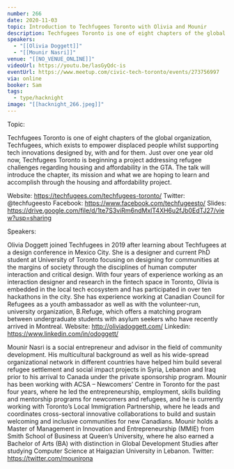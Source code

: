 ```yaml
---
number: 266
date: 2020-11-03
topic: Introduction to Techfugees Toronto with Olivia and Mounir
description: Techfugees Toronto is one of eight chapters of the global organization, Techfugees, which exists to empower displaced people whilst supporting tech innovations designed by, with and for them. Just over one year old now, Techfugees Toronto is beginning a project addressing refugee challenges regarding housing and affordability in the GTA. The talk will introduce the chapter, its mission and what we are hoping to learn and accomplish through the housing and affordability project.
speakers:
  - "[[Olivia Doggett]]"
  - "[[Mounir Nasri]]"
venue: "[[NO_VENUE_ONLINE]]"
videoUrl: https://youtu.be/lasGyQdc-is
eventUrl: https://www.meetup.com/civic-tech-toronto/events/273756997
via: online
booker: Sam
tags:
  - type/hacknight
image: "[[hacknight_266.jpeg]]"
---
```


Topic:

Techfugees Toronto is one of eight chapters of the global organization, Techfugees, which exists to empower displaced people whilst supporting tech innovations designed by, with and for them. Just over one year old now, Techfugees Toronto is beginning a project addressing refugee challenges regarding housing and affordability in the GTA. The talk will introduce the chapter, its mission and what we are hoping to learn and accomplish through the housing and affordability project.

Website: https://techfugees.com/techfugees-toronto/
Twitter: @techfugeesto
Facebook: https://www.facebook.com/techfugeesto/
Slides: https://drive.google.com/file/d/1te7S3viRm6ndMxlT4XH6u2fJb0EdTJ27/view?usp=sharing

Speakers:

Olivia Doggett joined Techfugees in 2019 after learning about Techfugees at a design conference in Mexico City. She is a designer and current PhD student at University of Toronto focusing on designing for communities at the margins of society through the disciplines of human computer interaction and critical design. With four years of experience working as an interaction designer and research in the fintech space in Toronto, Olivia is embedded in the local tech ecosystem and has participated in over ten hackathons in the city. She has experience working at Canadian Council for Refugees as a youth ambassador as well as with the volunteer-run, university organization, B.Refuge, which offers a matching program between undergraduate students with asylum seekers who have recently arrived in Montreal.
Website: http://oliviadoggett.com/
Linkedin: https://www.linkedin.com/in/odoggett/

Mounir Nasri is a social entrepreneur and advisor in the field of community development. His multicultural background as well as his wide-spread organizational network in different countries have helped him build several refugee settlement and social impact projects in Syria, Lebanon and Iraq prior to his arrival to Canada under the private sponsorship program. Mounir has been working with ACSA – Newcomers’ Centre in Toronto for the past four years, where he led the entrepreneurship, employment, skills building and mentorship programs for newcomers and refugees, and he is currently working with Toronto’s Local Immigration Partnership, where he leads and coordinates cross-sectoral innovative collaborations to build and sustain welcoming and inclusive communities for new Canadians. Mounir holds a Master of Management in Innovation and Entrepreneurship (MMIE) from Smith School of Business at Queen’s University, where he also earned a Bachelor of Arts (BA) with distinction in Global Development Studies after studying Computer Science at Haigazian University in Lebanon.
Twitter: https://twitter.com/mounirona

